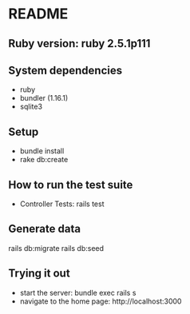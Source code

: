 # README

## Ruby version: ruby 2.5.1p111

## System dependencies
* ruby
* bundler (1.16.1)
* sqlite3

## Setup
* bundle install
* rake db:create

## How to run the test suite
* Controller Tests: rails test

## Generate data
rails db:migrate
rails db:seed

## Trying it out
* start the server: bundle exec rails s
* navigate to the home page: http://localhost:3000